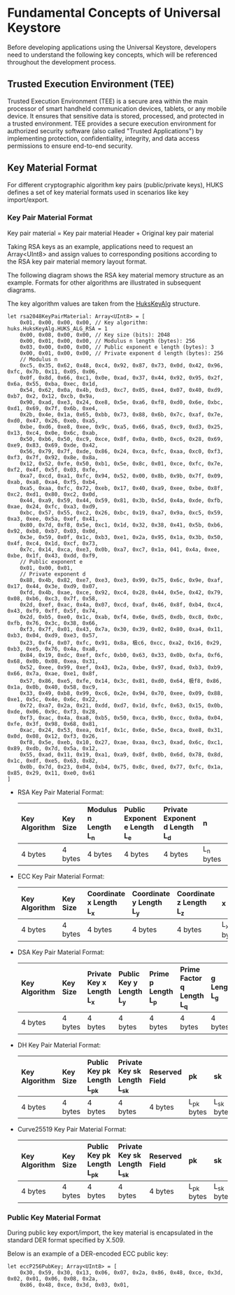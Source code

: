 # Fundamental Concepts of Universal Keystore

Before developing applications using the Universal Keystore, developers need to understand the following key concepts, which will be referenced throughout the development process.

## Trusted Execution Environment (TEE)

Trusted Execution Environment (TEE) is a secure area within the main processor of smart handheld communication devices, tablets, or any mobile device. It ensures that sensitive data is stored, processed, and protected in a trusted environment. TEE provides a secure execution environment for authorized security software (also called "Trusted Applications") by implementing protection, confidentiality, integrity, and data access permissions to ensure end-to-end security.

## Key Material Format

For different cryptographic algorithm key pairs (public/private keys), HUKS defines a set of key material formats used in scenarios like key import/export.

### Key Pair Material Format

Key pair material = Key pair material Header + Original key pair material

Taking RSA keys as an example, applications need to request an Array\<UInt8> and assign values to corresponding positions according to the RSA key pair material memory layout format.

The following diagram shows the RSA key material memory structure as an example. Formats for other algorithms are illustrated in subsequent diagrams.

The key algorithm values are taken from the [HuksKeyAlg](../../../../API_Reference/source_en/apis/UniversalKeystoreKit/cj-apis-security_huks.md#class-hukskeyalg) structure.

<!--compile-->
```cangjie
let rsa2048KeyPairMaterial: Array<UInt8> = [
    0x01, 0x00, 0x00, 0x00, // Key algorithm: huks.HuksKeyAlg.HUKS_ALG_RSA = 1
    0x00, 0x08, 0x00, 0x00, // Key size (bits): 2048
    0x00, 0x01, 0x00, 0x00, // Modulus n length (bytes): 256
    0x03, 0x00, 0x00, 0x00, // Public exponent e length (bytes): 3
    0x00, 0x01, 0x00, 0x00, // Private exponent d length (bytes): 256
    // Modulus n
    0xc5, 0x35, 0x62, 0x48, 0xc4, 0x92, 0x87, 0x73, 0x0d, 0x42, 0x96, 0xfc, 0x7b, 0x11, 0x05, 0x06,
    0x0f, 0x8d, 0x66, 0xc1, 0x0e, 0xad, 0x37, 0x44, 0x92, 0x95, 0x2f, 0x6a, 0x55, 0xba, 0xec, 0x1d,
    0x54, 0x62, 0x0a, 0x4b, 0xd3, 0xc7, 0x05, 0xe4, 0x07, 0x40, 0xd9, 0xb7, 0x2, 0x12, 0xcb, 0x9a,
    0x90, 0xad, 0xe3, 0x24, 0xe8, 0x5e, 0xa6, 0xf8, 0xd0, 0x6e, 0xbc, 0xd1, 0x69, 0x7f, 0x6b, 0xe4,
    0x2b, 0x4e, 0x1a, 0x65, 0xbb, 0x73, 0x88, 0x6b, 0x7c, 0xaf, 0x7e, 0xd0, 0x47, 0x26, 0xeb, 0xa5,
    0xbe, 0xd6, 0xe8, 0xee, 0x9c, 0xa5, 0x66, 0xa5, 0xc9, 0xd3, 0x25, 0x13, 0xc4, 0x0e, 0x6c, 0xab,
    0x50, 0xb6, 0x50, 0xc9, 0xce, 0x8f, 0x0a, 0x0b, 0xc6, 0x28, 0x69, 0xe9, 0x83, 0x69, 0xde, 0x42,
    0x56, 0x79, 0x7f, 0xde, 0x86, 0x24, 0xca, 0xfc, 0xaa, 0xc0, 0xf3, 0xf3, 0x7f, 0x92, 0x8e, 0x8a,
    0x12, 0x52, 0xfe, 0x50, 0xb1, 0x5e, 0x8c, 0x01, 0xce, 0xfc, 0x7e, 0xf2, 0x4f, 0x5f, 0x03, 0xfe,
    0xa7, 0xcd, 0xa1, 0xfc, 0x94, 0x52, 0x00, 0x8b, 0x9b, 0x7f, 0x09, 0xab, 0xa8, 0xa4, 0xf5, 0xb4,
    0xa5, 0xaa, 0xfc, 0x72, 0xeb, 0x17, 0x40, 0xa9, 0xee, 0xbe, 0x8f, 0xc2, 0xd1, 0x80, 0xc2, 0x0d,
    0x44, 0xa9, 0x59, 0x44, 0x59, 0x81, 0x3b, 0x5d, 0x4a, 0xde, 0xfb, 0xae, 0x24, 0xfc, 0xa3, 0xd9,
    0xbc, 0x57, 0x55, 0xc2, 0x26, 0xbc, 0x19, 0xa7, 0x9a, 0xc5, 0x59, 0xa3, 0xee, 0x5a, 0xef, 0x41,
    0x80, 0x7d, 0xf8, 0x5e, 0xc1, 0x1d, 0x32, 0x38, 0x41, 0x5b, 0xb6, 0x92, 0xb8, 0xb7, 0x03, 0x0d,
    0x3e, 0x59, 0x0f, 0x1c, 0xb3, 0xe1, 0x2a, 0x95, 0x1a, 0x3b, 0x50, 0x4f, 0xc4, 0x1d, 0xcf, 0x73,
    0x7c, 0x14, 0xca, 0xe3, 0x0b, 0xa7, 0xc7, 0x1a, 041, 0x4a, 0xee, 0xbe, 0x1f, 0x43, 0xdd, 0xf9,
    // Public exponent e
    0x01, 0x00, 0x01,
    // Private exponent d
    0x88, 0x4b, 0x82, 0xe7, 0xe3, 0xe3, 0x99, 0x75, 0x6c, 0x9e, 0xaf, 0x17, 0x44, 0x3e, 0xd9, 0x07,
    0xfd, 0x4b, 0xae, 0xce, 0x92, 0xc4, 0x28, 0x44, 0x5e, 0x42, 0x79, 0x08, 0xb6, 0xc3, 0x7f, 0x58,
    0x2d, 0xef, 0xac, 0x4a, 0x07, 0xcd, 0xaf, 0x46, 0x8f, 0xb4, 0xc4, 0x43, 0xf9, 0xff, 0x5f, 0x74,
    0x2d, 0xb5, 0xe0, 0x1c, 0xab, 0xf4, 0x6e, 0xd5, 0xdb, 0xc8, 0x0c, 0xfb, 0x76, 0x3c, 0x38, 0x66,
    0xf3, 0x7f, 0x01, 0x43, 0x7a, 0x30, 0x39, 0x02, 0x80, 0xa4, 0x11, 0xb3, 0x04, 0xd9, 0xe3, 0x57,
    0x23, 0xf4, 0x07, 0xfc, 0x91, 0x8a, 极c6, 0xcc, 0xa2, 0x16, 0x29, 0xb3, 0xe5, 0x76, 0x4a, 0xa8,
    0x84, 0x19, 0xdc, 0xef, 0xfc, 0xb0, 0x63, 0x33, 0x0b, 0xfa, 0xf6, 0x68, 0x0b, 0x08, 0xea, 0x31,
    0x52, 0xee, 0x99, 0xef, 0x43, 0x2a, 0xbe, 0x97, 0xad, 0xb3, 0xb9, 0x66, 0x7a, 0xae, 0xe1, 0x8f,
    0x57, 0x86, 0xe5, 0xfe, 0x14, 0x3c, 0x81, 0xd0, 0x64, 极f8, 0x86, 0x1a, 0x0b, 0x40, 0x58, 0xc9,
    0x33, 0x49, 0xb8, 0x99, 0xc6, 0x2e, 0x94, 0x70, 0xee, 0x09, 0x88, 0xe1, 0x5c, 0x4e, 0x6c, 0x22,
    0x72, 0xa7, 0x2a, 0x21, 0xdd, 0xd7, 0x1d, 0xfc, 0x63, 0x15, 0x0b, 0xde, 0x06, 0x9c, 0xf3, 0x28,
    0xf3, 0xac, 0x4a, 0xa8, 0xb5, 0x50, 0xca, 0x9b, 0xcc, 0x0a, 0x04, 0xfe, 0x3f, 0x98, 0x68, 0x81,
    0xac, 0x24, 0x53, 0xea, 0x1f, 0x1c, 0x6e, 0x5e, 0xca, 0xe8, 0x31, 0x0d, 0x08, 0x12, 0xf3, 0x26,
    0xf8, 0x5e, 0xeb, 0x10, 0x27, 0xae, 0xaa, 0xc3, 0xad, 0x6c, 0xc1, 0x89, 0xdb, 0x7d, 0x5a, 0x12,
    0x55, 0xad, 0x11, 0x19, 0xa1, 0xa9, 0x8f, 0x0b, 0x6d, 0x78, 0x8d, 0x1c, 0xdf, 0xe5, 0x63, 0x82,
    0x0b, 0x7d, 0x23, 0x04, 0xb4, 0x75, 0x8c, 0xed, 0x77, 0xfc, 0x1a, 0x85, 0x29, 0x11, 0xe0, 0x61
]
```

- RSA Key Pair Material Format:

  | Key Algorithm | Key Size | Modulus n Length L<sub>n</sub> | Public Exponent e Length L<sub>e</sub> | Private Exponent d Length L<sub>d</sub> | n | e | d |
  | :-------- | :-------- | :-------- | :-------- | :-------- | :-------- | :-------- | :-------- |
  | 4 bytes | 4 bytes | 4 bytes | 4 bytes | 4 bytes | L<sub>n</sub> bytes | L<sub>e</sub> bytes | L<sub>d</sub> bytes |

- ECC Key Pair Material Format:

  | Key Algorithm | Key Size | Coordinate x Length L<sub>x</sub> | Coordinate y Length L<sub>y</sub> | Coordinate z Length L<sub>z</sub> | x | y | z |
  | :-------- | :-------- | :-------- | :-------- | :-------- | :-------- | :-------- | :-------- |
  | 4 bytes | 4 bytes | 4 bytes | 4 bytes | 4 bytes | L<sub>x</sub> bytes | L<sub>y</sub> bytes | L<sub>z</sub> bytes |

- DSA Key Pair Material Format:

  | Key Algorithm | Key Size | Private Key x Length L<sub>x</sub> | Public Key y Length L<sub>y</sub> | Prime p Length L<sub>p</sub> | Prime Factor q Length L<sub>q</sub> | g Length L<sub>g</sub> | x | y | p | q | g |
  | :-------- | :-------- | :-------- | :-------- | :-------- | :-------- | :-------- | :-------- | :-------- | :-------- | :-------- | :-------- |
  | 4 bytes | 4 bytes | 4 bytes | 4 bytes | 4 bytes | 4 bytes | 4 bytes | L<sub>x</sub> bytes | L<sub>y</sub> bytes | L<sub>p</sub> bytes | L<sub>q</sub> bytes | L<sub>g</sub> bytes |

- DH Key Pair Material Format:

  | Key Algorithm | Key Size | Public Key pk Length L<sub>pk</sub> | Private Key sk Length L<sub>sk</sub> | Reserved Field | pk | sk |
  | :-------- | :-------- | :-------- | :-------- | :-------- | :-------- | :-------- |
  | 4 bytes | 4 bytes | 4 bytes | 4 bytes | 4 bytes | L<sub>pk</sub> bytes | L<sub>sk</sub> bytes |

- Curve25519 Key Pair Material Format:

  | Key Algorithm | Key Size | Public Key pk Length L<sub>pk</sub> | Private Key sk Length L<sub>sk</sub> | Reserved Field | pk | sk |
  | :-------- | :-------- | :-------- | :-------- | :-------- | :-------- | :-------- |
  | 4 bytes | 4 bytes | 4 bytes | 4 bytes | 4 bytes | L<sub>pk</sub> bytes | L<sub>sk</sub> bytes |

### Public Key Material Format

During public key export/import, the key material is encapsulated in the standard DER format specified by X.509.

Below is an example of a DER-encoded ECC public key:

<!--compile-->
```cangjie
let eccP256PubKey; Array<UInt8> = [
    0x30, 0x59, 0x30, 0x13, 0x06, 0x07, 0x2a, 0x86, 0x48, 0xce, 0x3d, 0x02, 0x01, 0x06, 0x08, 0x2a,
    0x86, 0x48, 0xce, 0x3d, 0x03, 0x01,